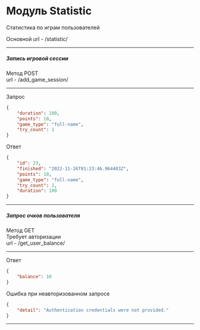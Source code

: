 # Модуль Statistic
Статистика по играм пользователей

Основной url - /statistic/
***

##### Запись игровой сессии
Метод POST  
url - /add_game_session/
***
Запрос
```json
{
    "duration": 100,
    "points": 10,
    "game_type": "full-name",
    "try_count": 1
}
```

Ответ
```json
{
    "id": 23,
    "finished": "2022-11-26T01:23:46.964403Z",
    "points": 10,
    "game_type": "full-name",
    "try_count": 1,
    "duration": 100
}
```
***

##### Запрос очков пользователя
Метод GET  
Требует авторизации  
url - /get_user_balance/
***
Ответ
```json
{
    "balance": 10
}
```
Ошибка при неавторизованном запросе
```json
{
    "detail": "Authentication credentials were not provided."
}
```
***
